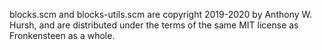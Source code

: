 blocks.scm and blocks-utils.scm are copyright 2019-2020 by Anthony W. Hursh, and are distributed under the terms of the same MIT license as Fronkensteen as a whole.
